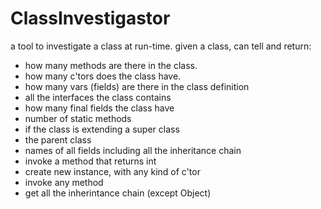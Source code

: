 # ClassInvestigastor
a tool to investigate a class at run-time. 
given a class, can tell and return:
- how many methods are there in the class.
- how many c'tors does the class have.
- how many vars (fields) are there in the class definition
- all the interfaces the class contains
- how many final fields the class have
- number of static methods
- if the class is extending a super class
- the parent class
- names of all fields including all the inheritance chain
- invoke a method that returns int
- create new instance, with any kind of c'tor
- invoke any method 
- get all the inherintance chain (except Object)

